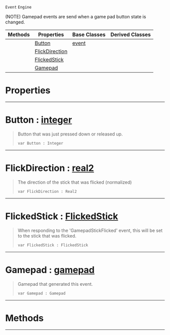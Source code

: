  `Event` `Engine`



(NOTE) Gamepad events are send when a game pad button state is changed.

|Methods|Properties|Base Classes|Derived Classes|
|---|---|---|---|
| |[ Button](gamepadevent.md#button-zilch-engine-docum)|[event](event.md)| |
| |[ FlickDirection](gamepadevent.md#flickdirection-zilch-engi)| | |
| |[ FlickedStick](gamepadevent.md#flickedstick-zilch-engine)| | |
| |[ Gamepad](gamepadevent.md#gamepad-zilch-engine-docu)| | |


 #  Properties


---  
 #  Button : [integer](../nada_base_types/integer.md)

> Button that was just pressed down or released up.
> ``` lang=cpp, name=Nada
> var Button : Integer


---  
 #  FlickDirection : [real2](../nada_base_types/real2.md)

> The direction of the stick that was flicked (normalized)
> ``` lang=cpp, name=Nada
> var FlickDirection : Real2


---  
 #  FlickedStick : [FlickedStick](../enum_reference.md#flickedstick)

> When responding to the 'GamepadStickFlicked' event, this will be set to the stick that was flicked.
> ``` lang=cpp, name=Nada
> var FlickedStick : FlickedStick


---  
 #  Gamepad : [gamepad](gamepad.md)

> Gamepad that generated this event.
> ``` lang=cpp, name=Nada
> var Gamepad : Gamepad


---  
 #  Methods


---  
 

 